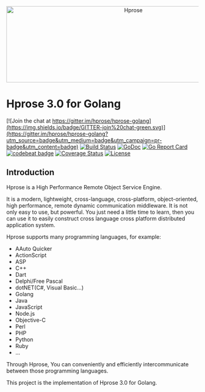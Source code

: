 <p align="center"><img src="http://hprose.com/banner.@2x.png" alt="Hprose" title="Hprose" width="650" height="200" /></p>

# Hprose 3.0 for Golang

[![Join the chat at https://gitter.im/hprose/hprose-golang](https://img.shields.io/badge/GITTER-join%20chat-green.svg)](https://gitter.im/hprose/hprose-golang?utm_source=badge&utm_medium=badge&utm_campaign=pr-badge&utm_content=badge)
[![Build Status](https://app.travis-ci.com/hprose/hprose-golang.svg?branch=v3)](https://app.travis-ci.com/github/hprose/hprose-golang)
[![GoDoc](https://godoc.org/github.com/hprose/hprose-golang?status.svg&style=flat)](https://godoc.org/github.com/hprose/hprose-golang)
[![Go Report Card](https://goreportcard.com/badge/github.com/hprose/hprose-golang)](https://goreportcard.com/report/github.com/hprose/hprose-golang)
[![codebeat badge](https://img.shields.io/badge/codebeat-A-398b39.svg)](https://codebeat.co/projects/github-com-hprose-hprose-golang)
[![Coverage Status](https://coveralls.io/repos/github/hprose/hprose-golang/badge.svg?branch=v3)](https://coveralls.io/github/hprose/hprose-golang?branch=v3)
[![License](https://img.shields.io/github/license/hprose/hprose-golang.svg)](http://opensource.org/licenses/MIT)

## Introduction

Hprose is a High Performance Remote Object Service Engine.

It is a modern, lightweight, cross-language, cross-platform, object-oriented, high performance, remote dynamic communication middleware. It is not only easy to use, but powerful. You just need a little time to learn, then you can use it to easily construct cross language cross platform distributed application system.

Hprose supports many programming languages, for example:

- AAuto Quicker
- ActionScript
- ASP
- C++
- Dart
- Delphi/Free Pascal
- dotNET(C#, Visual Basic...)
- Golang
- Java
- JavaScript
- Node.js
- Objective-C
- Perl
- PHP
- Python
- Ruby
- ...

Through Hprose, You can conveniently and efficiently intercommunicate between those programming languages.

This project is the implementation of Hprose 3.0 for Golang.
